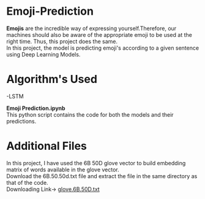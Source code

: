# Emoji-Prediction


**Emojis** are the incredible way of expressing yourself.Therefore, our machines should also be aware of the appropriate emoji to be used at the right time. Thus, this project does the same.  
In this project, the model is predicting emoji's according to a given sentence using Deep Learning Models.

# Algorithm's Used
-LSTM

**Emoji Prediction.ipynb**   
This python script contains the code for both the models and their predictions.


# Additional Files
In this project, I have used the 6B 50D glove vector to build embedding matrix of words available in the glove vector.<br>
Download the 6B.50.50d.txt file and extract the file in the same directory as that of the code.<br>
Downloading Link-> [glove.6B.50D.txt](https://www.kaggle.com/watts2/glove6b50dtxt)

